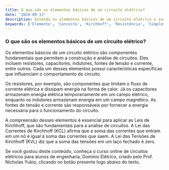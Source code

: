 ```yaml
---
title: O que são os elementos básicos de um circuito elétrico?
date: "2024-09-13"
description: Entenda os elementos básicos de um circuito elétrico e sua importância nos estudos de engenharia.
keywords: ['Elemento', 'Conceito', 'Kirchhoff', 'Resistência', 'Simples']
---
```


### O que são os elementos básicos de um circuito elétrico?

Os elementos básicos de um circuito elétrico são componentes fundamentais que permitem a construção e análise de circuitos. Eles incluem resistores, capacitores, indutores, fontes de tensão e corrente, entre outros. Cada um desses elementos possui características específicas que influenciam o comportamento do circuito.

Os resistores, por exemplo, são componentes que limitam o fluxo de corrente elétrica e dissipam energia na forma de calor. Já os capacitores armazenam energia elétrica temporariamente em um campo elétrico, enquanto os indutores armazenam energia em um campo magnético. As fontes de tensão e corrente são responsáveis por fornecer a energia necessária para o funcionamento do circuito.

A compreensão desses elementos é essencial para aplicar as Leis de Kirchhoff, que são fundamentais para a análise de circuitos. A Lei das Correntes de Kirchhoff (KCL) afirma que a soma das correntes que entram em um nó é igual à soma das correntes que saem. A Lei das Tensões de Kirchhoff (KVL) diz que a soma das tensões em um laço fechado é zero.

Se você gostou deste conteúdo, conheça o curso online de circuitos elétricos para alunos de engenharia, Domínio Elétrico, criado pelo Prof. Nicholas Yukio, clicando no botão presente logo abaixo do texto.